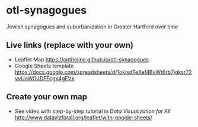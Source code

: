# otl-synagogues
Jewish synagogues and suburbanization in Greater Hartford over time

## Live links (replace with your own)
- Leaflet Map https://ontheline.github.io/otl-synagogues
- Google Sheets template https://docs.google.com/spreadsheets/d/1okisdTeXeMByWt6rb7jgksr72vvUoWOJDFFcgx4gFVk

## Create your own map
- See video with step-by-step tutorial in *Data Visualization for All* http://www.datavizforall.org/leaflet/with-google-sheets/
